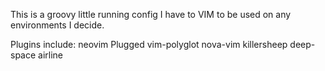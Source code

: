 This is a groovy little running config I have to VIM to be used on any environments I decide. 

Plugins include: 
neovim
Plugged
vim-polyglot
nova-vim
killersheep
deep-space
airline
